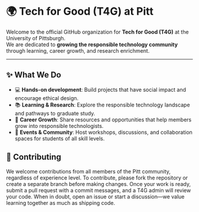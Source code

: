# 🌍 Tech for Good (T4G) at Pitt

Welcome to the official GitHub organization for **Tech for Good (T4G)** at the University of Pittsburgh.  
We are dedicated to **growing the responsible technology community** through learning, career growth, and research enrichment.

---

## ✨ What We Do
- 💻 **Hands-on development**: Build projects that have social impact and encourage ethical design.  
- 📚 **Learning & Research**: Explore the responsible technology landscape and pathways to graduate study.  
- 🚀 **Career Growth**: Share resources and opportunities that help members grow into responsible technologists.  
- 🎉 **Events & Community**: Host workshops, discussions, and collaboration spaces for students of all skill levels.  

## 🤝 Contributing
We welcome contributions from all members of the Pitt community, regardless of experience level. To contribute, please fork the repository or create a separate branch before making changes. Once your work is ready, submit a pull request with a commit messages, and a T4G admin will review your code. When in doubt, open an issue or start a discussion—we value learning together as much as shipping code.

